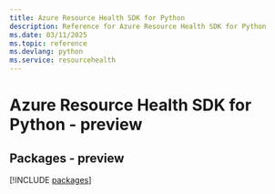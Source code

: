 ```yaml
---
title: Azure Resource Health SDK for Python
description: Reference for Azure Resource Health SDK for Python
ms.date: 03/11/2025
ms.topic: reference
ms.devlang: python
ms.service: resourcehealth
---
```

# Azure Resource Health SDK for Python - preview
## Packages - preview
[!INCLUDE [packages](resource-health-index.md)]
